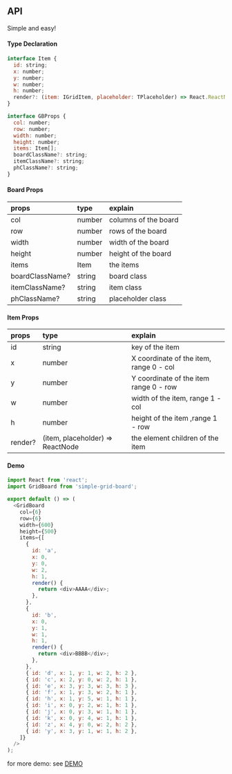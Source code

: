 ## API

Simple and easy!

#### Type Declaration

```js
interface Item {
  id: string;
  x: number;
  y: number;
  w: number;
  h: number;
  render?: (item: IGridItem, placeholder: TPlaceholder) => React.ReactNode;
}

interface GBProps {
  col: number;
  row: number;
  width: number;
  height: number;
  items: Item[];
  boardClassName?: string;
  itemClassName?: string;
  phClassName?: string;
}
```

#### Board Props

| props           | type   | explain              |
| :-------------- | :----- | :------------------- |
| col             | number | columns of the board |
| row             | number | rows of the board    |
| width           | number | width of the board   |
| height          | number | height of the board  |
| items           | Item   | the items            |
| boardClassName? | string | board class          |
| itemClassName?  | string | item class           |
| phClassName?    | string | placeholder class    |

#### Item Props

| props   | type                             | explain                                 |
| :------ | :------------------------------- | :-------------------------------------- |
| id      | string                           | key of the item                         |
| x       | number                           | X coordinate of the item, range 0 - col |
| y       | number                           | Y coordinate of the item range 0 - row  |
| w       | number                           | width of the item, range 1 - col        |
| h       | number                           | height of the item ,range 1 - row       |
| render? | (item, placeholder) => ReactNode | the element children of the item        |

#### Demo

```js
import React from 'react';
import GridBoard from 'simple-grid-board';

export default () => (
  <GridBoard
    col={6}
    row={6}
    width={600}
    height={500}
    items={[
      {
        id: 'a',
        x: 0,
        y: 0,
        w: 2,
        h: 1,
        render() {
          return <div>AAAA</div>;
        },
      },
      {
        id: 'b',
        x: 0,
        y: 1,
        w: 1,
        h: 1,
        render() {
          return <div>BBBB</div>;
        },
      },
      { id: 'd', x: 1, y: 1, w: 2, h: 2 },
      { id: 'c', x: 2, y: 0, w: 2, h: 1 },
      { id: 'e', x: 3, y: 3, w: 3, h: 3 },
      { id: 'f', x: 1, y: 3, w: 2, h: 1 },
      { id: 'h', x: 1, y: 5, w: 1, h: 1 },
      { id: 'i', x: 0, y: 2, w: 1, h: 1 },
      { id: 'j', x: 0, y: 3, w: 1, h: 1 },
      { id: 'k', x: 0, y: 4, w: 1, h: 1 },
      { id: 'z', x: 4, y: 0, w: 2, h: 2 },
      { id: 'y', x: 3, y: 1, w: 1, h: 2 },
    ]}
  />
);
```
for more demo: see [DEMO](https://llyp618.github.io/simple-grid-board/grid-board)